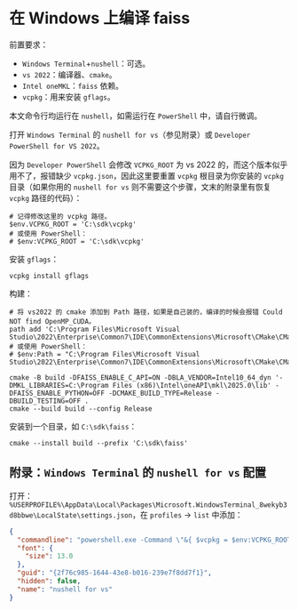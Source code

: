 # 在 Windows 上编译 faiss

前置要求：

- `Windows Terminal`+`nushell`：可选。
- `vs 2022`：编译器、`cmake`。
- `Intel oneMKL`：`faiss` 依赖。
- `vcpkg`：用来安装 `gflags`。

本文命令行均运行在 `nushell`，如需运行在 `PowerShell` 中，请自行微调。

打开 `Windows Terminal` 的 `nushell for vs`（参见附录）或 `Developer PowerShell for VS 2022`。

因为 `Developer PowerShell` 会修改 `VCPKG_ROOT` 为 vs 2022 的，而这个版本似乎用不了，报错缺少 `vcpkg.json`，因此这里要重置 `vcpkg` 根目录为你安装的 `vcpkg` 目录（如果你用的 `nushell for vs` 则不需要这个步骤，文末的附录里有恢复 `vcpkg` 路径的代码）：

```nushell
# 记得修改这里的 vcpkg 路径。
$env.VCPKG_ROOT = 'C:\sdk\vcpkg'
# 或使用 PowerShell：
# $env:VCPKG_ROOT = 'C:\sdk\vcpkg'
```

安装 `gflags`：

```nushell
vcpkg install gflags
```

构建：

```nushell
# 将 vs2022 的 cmake 添加到 Path 路径，如果是自己装的，编译的时候会报错 Could NOT find OpenMP_CUDA。
path add 'C:\Program Files\Microsoft Visual Studio\2022\Enterprise\Common7\IDE\CommonExtensions\Microsoft\CMake\CMake\bin'
# 或使用 PowerShell：
# $env:Path = "C:\Program Files\Microsoft Visual Studio\2022\Enterprise\Common7\IDE\CommonExtensions\Microsoft\CMake\CMake\bin;$env:Path"

cmake -B build -DFAISS_ENABLE_C_API=ON -DBLA_VENDOR=Intel10_64_dyn '-DMKL_LIBRARIES=C:\Program Files (x86)\Intel\oneAPI\mkl\2025.0\lib' -DFAISS_ENABLE_PYTHON=OFF -DCMAKE_BUILD_TYPE=Release -DBUILD_TESTING=OFF .
cmake --build build --config Release 
```

安装到一个目录，如 `C:\sdk\faiss`：

```nushell
cmake --install build --prefix 'C:\sdk\faiss'
```

## 附录：`Windows Terminal` 的 `nushell for vs` 配置

打开：`%USERPROFILE%\AppData\Local\Packages\Microsoft.WindowsTerminal_8wekyb3d8bbwe\LocalState\settings.json`，在 `profiles` → `list` 中添加：

```json
{
  "commandline": "powershell.exe -Command \"&{ $vcpkg = $env:VCPKG_ROOT; Import-Module \"\"\"C:\\Program Files\\Microsoft Visual Studio\\2022\\Enterprise\\Common7\\Tools\\Microsoft.VisualStudio.DevShell.dll\"\"\"; Enter-VsDevShell -VsInstallPath \"\"\"C:\\Program Files\\Microsoft Visual Studio\\2022\\Enterprise\"\"\" -SkipAutomaticLocation -DevCmdArguments \"\"\"-arch=x64 -host_arch=x64\"\"\"; if ($vcpkg) { $env:VCPKG_ROOT = $vcpkg; } nu }\"",
  "font": {
    "size": 13.0
  },
  "guid": "{2f76c985-1644-43e8-b016-239e7f8dd7f1}",
  "hidden": false,
  "name": "nushell for vs"
}
```
